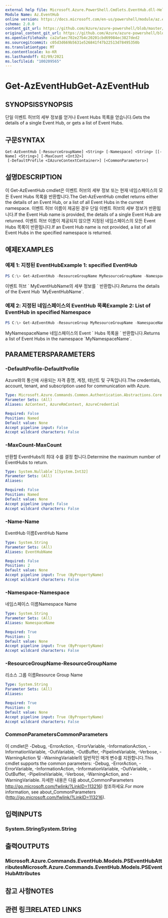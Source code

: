 ```yaml
---
external help file: Microsoft.Azure.PowerShell.Cmdlets.EventHub.dll-Help.xml
Module Name: Az.EventHub
online version: https://docs.microsoft.com/en-us/powershell/module/az.eventhub/get-azeventhub
schema: 2.0.0
content_git_url: https://github.com/Azure/azure-powershell/blob/master/src/EventHub/EventHub/help/Get-AzEventHub.md
original_content_git_url: https://github.com/Azure/azure-powershell/blob/master/src/EventHub/EventHub/help/Get-AzEventHub.md
ms.openlocfilehash: ca2afaec702e27b4c20201cbd69984ec3827ded2
ms.sourcegitcommit: c05d3d669b5631e526841f47b22513d78495350b
ms.translationtype: MT
ms.contentlocale: ko-KR
ms.lasthandoff: 02/09/2021
ms.locfileid: "100209565"
---
```

# <span data-ttu-id="ab1ad-101">Get-AzEventHub</span><span class="sxs-lookup"><span data-stu-id="ab1ad-101">Get-AzEventHub</span></span>

## <span data-ttu-id="ab1ad-102">SYNOPSIS</span><span class="sxs-lookup"><span data-stu-id="ab1ad-102">SYNOPSIS</span></span>
<span data-ttu-id="ab1ad-103">단일 이벤트 허브의 세부 정보를 얻거나 Event Hubs 목록을 얻습니다.</span><span class="sxs-lookup"><span data-stu-id="ab1ad-103">Gets the details of a single Event Hub, or gets a list of Event Hubs.</span></span>

## <span data-ttu-id="ab1ad-104">구문</span><span class="sxs-lookup"><span data-stu-id="ab1ad-104">SYNTAX</span></span>

```
Get-AzEventHub [-ResourceGroupName] <String> [-Namespace] <String> [[-Name] <String>] [-MaxCount <Int32>]
 [-DefaultProfile <IAzureContextContainer>] [<CommonParameters>]
```

## <span data-ttu-id="ab1ad-105">설명</span><span class="sxs-lookup"><span data-stu-id="ab1ad-105">DESCRIPTION</span></span>
<span data-ttu-id="ab1ad-106">이 Get-AzEventHub cmdlet은 이벤트 허브의 세부 정보 또는 현재 네임스페이스의 모든 Event Hubs 목록을 반환합니다.</span><span class="sxs-lookup"><span data-stu-id="ab1ad-106">The Get-AzEventHub cmdlet returns either the details of an Event Hub, or a list of all Event Hubs in the current namespace.</span></span>
<span data-ttu-id="ab1ad-107">이벤트 허브 이름이 제공된 경우 단일 이벤트 허브의 세부 정보가 반환됩니다.</span><span class="sxs-lookup"><span data-stu-id="ab1ad-107">If the Event Hub name is provided, the details of a single Event Hub are returned.</span></span>
<span data-ttu-id="ab1ad-108">이벤트 허브 이름이 제공되지 않으면 지정된 네임스페이스의 모든 Event Hubs 목록이 반환됩니다.</span><span class="sxs-lookup"><span data-stu-id="ab1ad-108">If an Event Hub name is not provided, a list of all Event Hubs in the specified namespace is returned.</span></span>

## <span data-ttu-id="ab1ad-109">예제</span><span class="sxs-lookup"><span data-stu-id="ab1ad-109">EXAMPLES</span></span>

### <span data-ttu-id="ab1ad-110">예제 1: 지정된 EventHub</span><span class="sxs-lookup"><span data-stu-id="ab1ad-110">Example 1: specified EventHub</span></span>
```powershell
PS C:\> Get-AzEventHub -ResourceGroupName MyResourceGroupName -NamespaceName MyNamespaceName -EventHubName MyEventHubName
```

<span data-ttu-id="ab1ad-111">이벤트 허브 \` MyEventHubName의 세부 정보를 \` 반환합니다.</span><span class="sxs-lookup"><span data-stu-id="ab1ad-111">Returns the details of the Event Hub \`MyEventHubName\`.</span></span>

### <span data-ttu-id="ab1ad-112">예제 2: 지정된 네임스페이스의 EventHub 목록</span><span class="sxs-lookup"><span data-stu-id="ab1ad-112">Example 2: List of EventHub in specified Namespace</span></span>
```powershell
PS C:\> Get-AzEventHub -ResourceGroup MyResourceGroupName -NamespaceName MyNamespaceName
```

<span data-ttu-id="ab1ad-113">MyNamespaceName 네임스페이스의 Event \` Hubs 목록을 \` 반환합니다.</span><span class="sxs-lookup"><span data-stu-id="ab1ad-113">Returns a list of Event Hubs in the namespace \`MyNamespaceName\`.</span></span>

## <span data-ttu-id="ab1ad-114">PARAMETERS</span><span class="sxs-lookup"><span data-stu-id="ab1ad-114">PARAMETERS</span></span>

### <span data-ttu-id="ab1ad-115">-DefaultProfile</span><span class="sxs-lookup"><span data-stu-id="ab1ad-115">-DefaultProfile</span></span>
<span data-ttu-id="ab1ad-116">Azure와의 통신에 사용되는 자격 증명, 계정, 테넌트 및 구독입니다.</span><span class="sxs-lookup"><span data-stu-id="ab1ad-116">The credentials, account, tenant, and subscription used for communication with Azure.</span></span>

```yaml
Type: Microsoft.Azure.Commands.Common.Authentication.Abstractions.Core.IAzureContextContainer
Parameter Sets: (All)
Aliases: AzContext, AzureRmContext, AzureCredential

Required: False
Position: Named
Default value: None
Accept pipeline input: False
Accept wildcard characters: False
```

### <span data-ttu-id="ab1ad-117">-MaxCount</span><span class="sxs-lookup"><span data-stu-id="ab1ad-117">-MaxCount</span></span>
<span data-ttu-id="ab1ad-118">반환할 EventHubs의 최대 수를 결정 합니다.</span><span class="sxs-lookup"><span data-stu-id="ab1ad-118">Determine the maximum number of EventHubs to return.</span></span>

```yaml
Type: System.Nullable`1[System.Int32]
Parameter Sets: (All)
Aliases:

Required: False
Position: Named
Default value: None
Accept pipeline input: False
Accept wildcard characters: False
```

### <span data-ttu-id="ab1ad-119">-Name</span><span class="sxs-lookup"><span data-stu-id="ab1ad-119">-Name</span></span>
<span data-ttu-id="ab1ad-120">EventHub 이름</span><span class="sxs-lookup"><span data-stu-id="ab1ad-120">EventHub Name</span></span>

```yaml
Type: System.String
Parameter Sets: (All)
Aliases: EventHubName

Required: False
Position: 2
Default value: None
Accept pipeline input: True (ByPropertyName)
Accept wildcard characters: False
```

### <span data-ttu-id="ab1ad-121">-Namespace</span><span class="sxs-lookup"><span data-stu-id="ab1ad-121">-Namespace</span></span>
<span data-ttu-id="ab1ad-122">네임스페이스 이름</span><span class="sxs-lookup"><span data-stu-id="ab1ad-122">Namespace Name</span></span>

```yaml
Type: System.String
Parameter Sets: (All)
Aliases: NamespaceName

Required: True
Position: 1
Default value: None
Accept pipeline input: True (ByPropertyName)
Accept wildcard characters: False
```

### <span data-ttu-id="ab1ad-123">-ResourceGroupName</span><span class="sxs-lookup"><span data-stu-id="ab1ad-123">-ResourceGroupName</span></span>
<span data-ttu-id="ab1ad-124">리소스 그룹 이름</span><span class="sxs-lookup"><span data-stu-id="ab1ad-124">Resource Group Name</span></span>

```yaml
Type: System.String
Parameter Sets: (All)
Aliases:

Required: True
Position: 0
Default value: None
Accept pipeline input: True (ByPropertyName)
Accept wildcard characters: False
```

### <span data-ttu-id="ab1ad-125">CommonParameters</span><span class="sxs-lookup"><span data-stu-id="ab1ad-125">CommonParameters</span></span>
<span data-ttu-id="ab1ad-126">이 cmdlet은 -Debug, -ErrorAction, -ErrorVariable, -InformationAction, -InformationVariable, -OutVariable, -OutBuffer, -PipelineVariable, -Verbose, -WarningAction 및 -WarningVariable의 일반적인 매개 변수를 지원합니다.</span><span class="sxs-lookup"><span data-stu-id="ab1ad-126">This cmdlet supports the common parameters: -Debug, -ErrorAction, -ErrorVariable, -InformationAction, -InformationVariable, -OutVariable, -OutBuffer, -PipelineVariable, -Verbose, -WarningAction, and -WarningVariable.</span></span> <span data-ttu-id="ab1ad-127">자세한 내용은 다음 about_CommonParameters http://go.microsoft.com/fwlink/?LinkID=113216) 참조하세요.</span><span class="sxs-lookup"><span data-stu-id="ab1ad-127">For more information, see about_CommonParameters (http://go.microsoft.com/fwlink/?LinkID=113216).</span></span>

## <span data-ttu-id="ab1ad-128">입력</span><span class="sxs-lookup"><span data-stu-id="ab1ad-128">INPUTS</span></span>

### <span data-ttu-id="ab1ad-129">System.String</span><span class="sxs-lookup"><span data-stu-id="ab1ad-129">System.String</span></span>

## <span data-ttu-id="ab1ad-130">출력</span><span class="sxs-lookup"><span data-stu-id="ab1ad-130">OUTPUTS</span></span>

### <span data-ttu-id="ab1ad-131">Microsoft.Azure.Commands.EventHub.Models.PSEventHubAttributes</span><span class="sxs-lookup"><span data-stu-id="ab1ad-131">Microsoft.Azure.Commands.EventHub.Models.PSEventHubAttributes</span></span>

## <span data-ttu-id="ab1ad-132">참고 사항</span><span class="sxs-lookup"><span data-stu-id="ab1ad-132">NOTES</span></span>

## <span data-ttu-id="ab1ad-133">관련 링크</span><span class="sxs-lookup"><span data-stu-id="ab1ad-133">RELATED LINKS</span></span>
